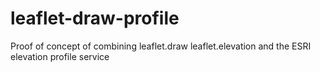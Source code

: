 # leaflet-draw-profile
Proof of concept of combining leaflet.draw leaflet.elevation and the ESRI elevation profile service
